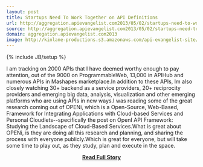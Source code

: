 ```yaml
---
layout: post
title: Startups Need To Work Together on API Definitions
url: http://aggregation.apievangelist.com2013/05/02/startups-need-to-work-together-on-api-definitions/
source: http://aggregation.apievangelist.com2013/05/02/startups-need-to-work-together-on-api-definitions/
domain: aggregation.apievangelist.com2013
image: http://kinlane-productions.s3.amazonaws.com/api-evangelist-site/blog/openi-logo.png
---
```

{% include JB/setup %}<p>I am tracking on 2000 APIs that I have deemed worthy enough to pay attention, out of the 9000 on ProgrammableWeb, 13,000 in APIHub and numerous APIs in Mashapes marketplace.In addition to these APIs, Im also closely watching 30+ backend as a service providers, 20+ reciprocity providers and emerging big data, analysis, visualization and other emerging platforms who are using APIs in new ways.I was reading some of the great research coming out of OPENi, which is a Open-Source, Web-Based, Framework for Integrating Applications with Cloud-based Services and Personal Cloudlets--specifically the post on OpenI API Framework: Studying the Landscape of Cloud-Based Services.What is great about OPENi, is they are doing all this research and planning, and sharing the process with everyone publicly.Which is great for everyone, but will take some time to play out, as they study, plan and execute in the space.</p>
<center><p><a href="http://aggregation.apievangelist.com2013/05/02/startups-need-to-work-together-on-api-definitions/" style='padding:25px; font-sze:18px; font-weight: bold;'>Read Full Story</a></p></center>
